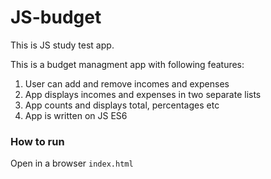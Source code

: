 # JS-budget
This is JS study test app.

This is a budget managment app with following features:
1. User can add and remove incomes and expenses
2. App displays incomes and expenses in two separate lists
2. App counts and displays total, percentages etc
3. App is written on JS ES6

### How to run 
Open in a browser `index.html`
